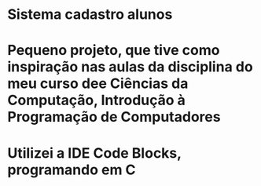 # Sistema cadastro alunos
<h1>Pequeno projeto, que tive como inspiração nas aulas da disciplina do meu curso dee Ciências da Computação, Introdução à Programação de Computadores</h1>
<h1>Utilizei a IDE Code Blocks, programando em C</h1>
